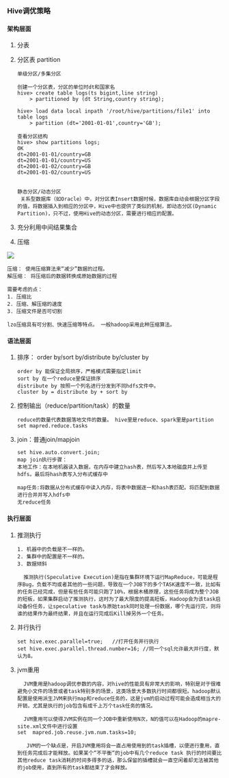 ### Hive调优策略

#### 架构层面

1. 分表

2. 分区表 partition

   ```
   单级分区/多集分区
   
   创建一个分区表，分区的单位时dt和国家名
   hive> create table logs(ts bigint,line string)
       > partitioned by (dt String,country string);
       
   hive> load data local inpath '/root/hive/partitions/file1' into table logs
       > partition (dt='2001-01-01',country='GB');
       
   查看分区结构
   hive> show partitions logs;
   OK
   dt=2001-01-01/country=GB
   dt=2001-01-01/country=US
   dt=2001-01-02/country=GB
   dt=2001-01-02/country=US
   
   
   静态分区/动态分区
   	关系型数据库（如Oracle）中，对分区表Insert数据时候，数据库自动会根据分区字段的值，将数据插入到相应的分区中，Hive中也提供了类似的机制，即动态分区(Dynamic Partition)，只不过，使用Hive的动态分区，需要进行相应的配置。
   ```

3. 充分利用中间结果集合

4. 压缩

![](http://ww1.sinaimg.cn/large/6e46250bly1g1bl33nxr7j20rh0ffgrx.jpg)

```
压缩： 使用压缩算法来“减少”数据的过程。 
解压缩： 将压缩后的数据转换成原始数据的过程

需要考虑的点：
1. 压缩比
2. 压缩、解压缩的速度
3. 压缩文件是否可切割

lzo压缩具有可分割、快速压缩等特点。 一般hadoop采用此种压缩算法。
```



#### 语法层面

1. 排序： order by/sort by/distribute by/cluster by

   ```
   order by 能保证全局排序，严格模式需要指定limit
   sort by 在一个reduce里保证排序
   distribute by 按照一个列名进行分发到不同hdfs文件中。
   cluster by = distribute by + sort by
   ```

2. 控制输出（reduce/partition/task）的数量

   ```
   reduce的数量代表数据落地文件的数量。 hive里是reduce、spark里是partition
   set mapred.reduce.tasks
   ```

3. join：普通join/mapjoin

   ```
   set hive.auto.convert.join;
   map join执行步骤：
   本地工作：在本地机器读入数据，在内存中建立hash表，然后写入本地磁盘并上传至hdfs。最后将hash表写入分布式缓存中
   
   map任务:将数据从分布式缓存中读入内存，将表中数据逐一和hash表匹配。将匹配到数据进行合并并写入hdfs中
   无reduce任务
   ```

#### 执行层面

  1. 推测执行

     ```
     1. 机器中的负载是不一样的。 
     2. 集群中的配置是不一样的。
     3. 数据倾斜
     
       推测执行(Speculative Execution)是指在集群环境下运行MapReduce，可能是程序Bug，负载不均或者其他的一些问题，导致在一个JOB下的多个TASK速度不一致，比如有的任务已经完成，但是有些任务可能只跑了10%，根据木桶原理，这些任务将成为整个JOB的短板，如果集群启动了推测执行，这时为了最大限度的提高短板，Hadoop会为该task启动备份任务，让speculative task与原始task同时处理一份数据，哪个先运行完，则将谁的结果作为最终结果，并且在运行完成后Kill掉另外一个任务。
     ```

   2. 并行执行

      ```
      set hive.exec.parallel=true;   //打开任务并行执行
      set hive.exec.parallel.thread.number=16; //同一个sql允许最大并行度，默认为8。
      ```

   3. jvm重用

      ```
        JVM重用是hadoop调优参数的内容，对hive的性能具有非常大的影响，特别是对于很难避免小文件的场景或者task特别多的场景，这类场景大多数执行时间都很短。hadoop默认配置是使用派生JVM来执行map和reduce任务的，这是jvm的启动过程可能会造成相当大的开销，尤其是执行的job包含有成千上万个task任务的情况。
      
        JVM重用可以使得JVM实例在同一个JOB中重新使用N次，N的值可以在Hadoop的mapre-site.xml文件中进行设置
      set  mapred.job.reuse.jvm.num.tasks=10;
      
         JVM的一个缺点是，开启JVM重用将会一直占用使用到的task插槽，以便进行重用，直到任务完成后才能释放。如果某个“不平衡“的job中有几个reduce task 执行的时间要比其他reduce task消耗的时间多得多的话，那么保留的插槽就会一直空闲着却无法被其他的job使用，直到所有的task都结束了才会释放。
      ```

      